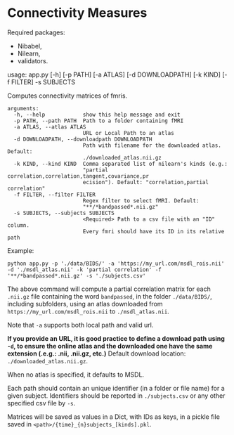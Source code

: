 # Connectivity Measures

Required packages:

- Nibabel,
- Nilearn,
- validators.

usage: app.py [-h] [-p PATH] [-a ATLAS] [-d DOWNLOADPATH] [-k KIND]
              [-f FILTER] -s SUBJECTS

Computes connectivity matrices of fmris.

```
arguments:
  -h, --help            show this help message and exit
  -p PATH, --path PATH  Path to a folder containing fMRI
  -a ATLAS, --atlas ATLAS
                        URL or Local Path to an atlas
  -d DOWNLOADPATH, --downloadpath DOWNLOADPATH
                        Path with filename for the downloaded atlas. Default:
                        ./downloaded_atlas.nii.gz
  -k KIND, --kind KIND  Comma separated list of nilearn's kinds (e.g.:
                        "partial correlation,correlation,tangent,covariance,pr
                        ecision"). Default: "correlation,partial correlation"
  -f FILTER, --filter FILTER
                        Regex filter to select fMRI. Default:
                        "**/*bandpassed*.nii.gz"
  -s SUBJECTS, --subjects SUBJECTS
                        <Required> Path to a csv file with an "ID" column.
                        Every fmri should have its ID in its relative path
```

Example:

```python app.py -p './data/BIDS/' -a 'https://my_url.com/msdl_rois.nii' -d './msdl_atlas.nii' -k 'partial correlation' -f '**/*bandpassed*.nii.gz' -s './subjects.csv'```

The above command will compute a partial correlation matrix for each `.nii.gz` file containing
the word `bandpassed`, in the folder `./data/BIDS/`, including subfolders, using an atlas downloaded
from `https://my_url.com/msdl_rois.nii` to `./msdl_atlas.nii`.

Note that `-a` supports both local path and valid url.

**If you provide an URL, it is good practice to define a download path using `-d`, to ensure the online atlas and the downloaded one have the same extension (.e.g.: .nii, .nii.gz, etc.)**
Default download location: `./downloaded_atlas.nii.gz`.

When no atlas is specified, it defaults to MSDL.

Each path should contain an unique identifier (in a folder or file name) for a given subject. Identifiers should be reported in `./subjects.csv` or any other specified csv file by `-s`.

Matrices will be saved as values in a Dict, with IDs as keys, in a pickle file saved in `<path>/{time}_{n}subjects_[kinds].pkl`.
